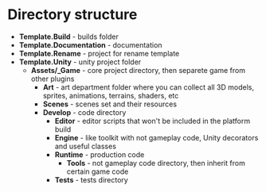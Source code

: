 # Directory structure
- **Template.Build** - builds folder
- **Template.Documentation** - documentation
- **Template.Rename** - project for rename template
- **Template.Unity** - unity project folder
    - **Assets/_Game** - core project directory, then separete game from other plugins
        - **Art** - art department folder where you can collect all 3D models, sprites, animations, terrains, shaders, etc
        - **Scenes** - scenes set and their resources
        - **Develop** - code directory
            - **Editor** - editor scripts that won't be included in the platform build
            - **Engine** - like toolkit with not gameplay code, Unity decorators and useful classes
            - **Runtime** - production code
                - **Tools** - not gameplay code directory, then inherit from certain game code
            - **Tests** - tests directory 
